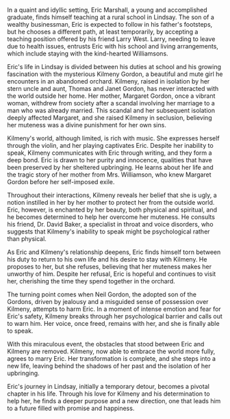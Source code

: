 In a quaint and idyllic setting, Eric Marshall, a young and accomplished graduate, finds himself teaching at a rural school in Lindsay. The son of a wealthy businessman, Eric is expected to follow in his father's footsteps, but he chooses a different path, at least temporarily, by accepting a teaching position offered by his friend Larry West. Larry, needing to leave due to health issues, entrusts Eric with his school and living arrangements, which include staying with the kind-hearted Williamsons.

Eric's life in Lindsay is divided between his duties at school and his growing fascination with the mysterious Kilmeny Gordon, a beautiful and mute girl he encounters in an abandoned orchard. Kilmeny, raised in isolation by her stern uncle and aunt, Thomas and Janet Gordon, has never interacted with the world outside her home. Her mother, Margaret Gordon, once a vibrant woman, withdrew from society after a scandal involving her marriage to a man who was already married. This scandal and her subsequent isolation deeply affected Margaret, and she raised Kilmeny in seclusion, believing her muteness was a divine punishment for her own sins.

Kilmeny's world, although limited, is rich with music. She expresses herself through the violin, and her playing captivates Eric. Despite her inability to speak, Kilmeny communicates with Eric through writing, and they form a deep bond. Eric is drawn to her purity and innocence, qualities that have been preserved by her sheltered upbringing. He learns about her life and the tragic story of her mother from Mrs. Williamson, who knew Margaret Gordon before her self-imposed exile.

Throughout their interactions, Kilmeny reveals her belief that she is ugly, a notion instilled in her by her mother to protect her from the outside world. Eric, however, is enchanted by her beauty, both physical and spiritual, and he becomes determined to help her overcome her muteness. He consults his friend, Dr. David Baker, a specialist in throat and voice disorders, who suggests that Kilmeny's inability to speak might be psychological rather than physical.

As Eric and Kilmeny's relationship deepens, Eric finds himself torn between his duty to return to his own life and his desire to stay with Kilmeny. He proposes to her, but she refuses, believing that her muteness makes her unworthy of him. Despite her refusal, Eric is hopeful and continues to visit her, cherishing the time they spend together in the orchard.

The turning point comes when Neil Gordon, the adopted son of the Gordons, driven by jealousy and a misguided sense of possession over Kilmeny, attempts to harm Eric. In a moment of intense emotion and fear for Eric's safety, Kilmeny breaks through her psychological barrier and calls out to warn him. Her voice, once freed, remains with her, and she is finally able to speak.

With this miraculous event, the obstacles that stood between Eric and Kilmeny are removed. Kilmeny, now able to embrace the world more fully, agrees to marry Eric. Her transformation is complete, and she steps into a new life, leaving behind the shadows of her past and the isolation of her upbringing.

Eric's journey in Lindsay, initially a temporary detour, becomes a pivotal chapter in his life. Through his love for Kilmeny and his determination to help her, he finds a deeper purpose and a new direction, one that leads him to a future filled with promise and happiness.